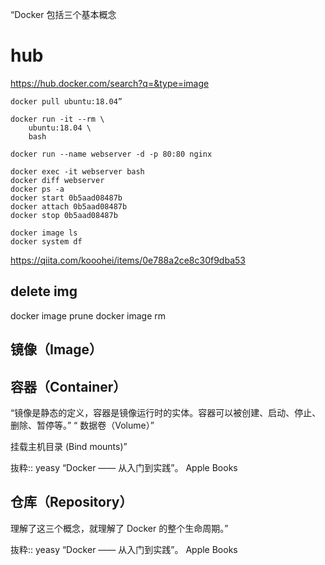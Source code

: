 “Docker 包括三个基本概念
# hub
https://hub.docker.com/search?q=&type=image
```
docker pull ubuntu:18.04”

docker run -it --rm \
    ubuntu:18.04 \
    bash
    
docker run --name webserver -d -p 80:80 nginx

docker exec -it webserver bash
docker diff webserver
docker ps -a
docker start 0b5aad08487b
docker attach 0b5aad08487b
docker stop 0b5aad08487b

docker image ls
docker system df
```
https://qiita.com/kooohei/items/0e788a2ce8c30f9dba53

## delete img
docker image prune
docker image rm 
## 镜像（Image）

## 容器（Container）
“镜像是静态的定义，容器是镜像运行时的实体。容器可以被创建、启动、停止、删除、暂停等。”
“ 数据卷（Volume）”

挂载主机目录 (Bind mounts)”

抜粋:: yeasy  “Docker —— 从入门到实践”。 Apple Books  

## 仓库（Repository）

理解了这三个概念，就理解了 Docker 的整个生命周期。”

抜粋:: yeasy  “Docker —— 从入门到实践”。 Apple Books  
